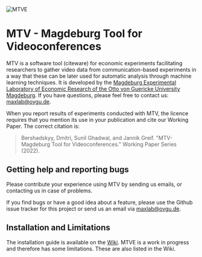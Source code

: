 ![MTVE](https://github.com/MaXLab-OVGU/MTVE/assets/6794984/8e821ae9-3073-4da1-9b3a-50d433c3183c)
# MTV - Magdeburg Tool for Videoconferences

MTV is a software tool (citeware) for economic experiments facilitating researchers to gather
video data from communication-based experiments in a way that these can be later used for
automatic analysis through machine learning techniques. 
It is developed by the [Magdeburg Experimental Laboratory of Economic Research of the Otto von Guericke University Magdeburg](https://maxlab.ovgu.de/). If you have questions, please feel free to contact us: maxlab@ovgu.de.

When you report results of experiments conducted with MTV, the licence requires that you mention its use in your publication and cite our Working Paper. The correct citation is: 

> Bershadskyy, Dmitri, Sunil Ghadwal, and Jannik Greif.  "MTV-Magdeburg Tool for Videoconferences." Working Paper Series (2022).


## Getting help and reporting bugs

Please contribute your experience using MTV by sending us emails, or contacting us in case of problems.

If you find bugs or have a good idea about a feature, please use the Github issue tracker for this project or send us an email via maxlab@ovgu.de.

## Installation and Limitations

The installation guide is available on the [Wiki](https://github.com/MaXLab-OVGU/MTVE/wiki). MTVE is a work in progress and therefore has some limitations. These are also listed in the Wiki.
